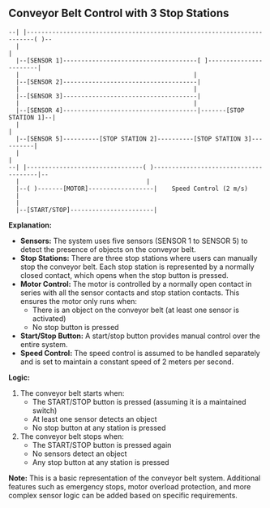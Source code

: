 ## Conveyor Belt Control with 3 Stop Stations

```
--| |------------------------------------------------------------------------( )--
  |                                                                            |
  |--[SENSOR 1]-------------------------------------[ ]-----------------------|
  |                                                |
  |--[SENSOR 2]-------------------------------------|
  |                                                |
  |--[SENSOR 3]-------------------------------------|
  |                                                |
  |--[SENSOR 4]-------------------------------------|-------[STOP STATION 1]--|
  |                                                                            |
  |--[SENSOR 5]----------[STOP STATION 2]----------[STOP STATION 3]----------|
  |                                                                            |
--| |--------------------------------( )--------------------------------------|--
  |                                   |
  |--( )-------[MOTOR]------------------|    Speed Control (2 m/s)
  |
  |
  |--[START/STOP]-----------------------|
```

**Explanation:**

*   **Sensors:** The system uses five sensors (SENSOR 1 to SENSOR 5) to detect the presence of objects on the conveyor belt. 
*   **Stop Stations:** There are three stop stations where users can manually stop the conveyor belt. Each stop station is represented by a normally closed contact, which opens when the stop button is pressed.
*   **Motor Control:** The motor is controlled by a normally open contact in series with all the sensor contacts and stop station contacts. This ensures the motor only runs when:
    *   There is an object on the conveyor belt (at least one sensor is activated)
    *   No stop button is pressed
*   **Start/Stop Button:**  A start/stop button provides manual control over the entire system.
*   **Speed Control:** The speed control is assumed to be handled separately and is set to maintain a constant speed of 2 meters per second.

**Logic:**

1.  The conveyor belt starts when:
    *   The START/STOP button is pressed (assuming it is a maintained switch)
    *   At least one sensor detects an object
    *   No stop button at any station is pressed
2.  The conveyor belt stops when:
    *   The START/STOP button is pressed again
    *   No sensors detect an object 
    *   Any stop button at any station is pressed 

**Note:** This is a basic representation of the conveyor belt system. Additional features such as emergency stops, motor overload protection, and more complex sensor logic can be added based on specific requirements.
